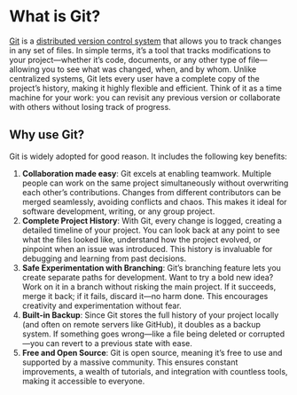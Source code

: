 # What is Git?

[Git](https://git-scm.com/) is a [distributed version control
system](https://en.wikipedia.org/wiki/Distributed_version_control) that allows you to track changes
in any set of files. In simple terms, it’s a tool that tracks modifications to your project—whether
it’s code, documents, or any other type of file—allowing you to see what was changed, when, and by
whom. Unlike centralized systems, Git lets every user have a complete copy of the project’s history,
making it highly flexible and efficient. Think of it as a time machine for your work: you can
revisit any previous version or collaborate with others without losing track of progress.

## Why use Git?

Git is widely adopted for good reason.  It includes the following key benefits:

1. **Collaboration made easy**: Git excels at enabling teamwork. Multiple people can work on the
   same project simultaneously without overwriting each other’s contributions. Changes from
   different contributors can be merged seamlessly, avoiding conflicts and chaos. This makes it
   ideal for software development, writing, or any group project.
2. **Complete Project History**: With Git, every change is logged, creating a detailed timeline of
   your project. You can look back at any point to see what the files looked like, understand how
   the project evolved, or pinpoint when an issue was introduced. This history is invaluable for
   debugging and learning from past decisions.
3. **Safe Experimentation with Branching**: Git’s branching feature lets you create separate paths
   for development. Want to try a bold new idea? Work on it in a branch without risking the main
   project. If it succeeds, merge it back; if it fails, discard it—no harm done. This encourages
   creativity and experimentation without fear.
4. **Built-in Backup**: Since Git stores the full history of your project locally (and often on
   remote servers like GitHub), it doubles as a backup system. If something goes wrong—like a file
   being deleted or corrupted—you can revert to a previous state with ease.
5. **Free and Open Source**: Git is open source, meaning it’s free to use and supported by a massive
   community. This ensures constant improvements, a wealth of tutorials, and integration with
   countless tools, making it accessible to everyone.
